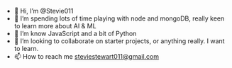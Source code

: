 - 👋 Hi, I’m @Stevie011
- 👀 I’m spending lots of time playing with node and mongoDB, really keen to learn more about AI & ML
- 🌱 I’m know JavaScript and a bit of Python
- 💞️ I’m looking to collaborate on starter projects, or anything really. I want to learn.
- 📫 How to reach me steviestewart011@gmail.com

<!---
Stevie011/Stevie011 is a ✨ special ✨ repository because its `README.md` (this file) appears on your GitHub profile.
You can click the Preview link to take a look at your changes.
--->
